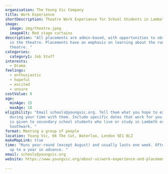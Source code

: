 ```yaml
---
organisation: The Young Vic Company
title: Work Experience
shortDescription: Theatre Work Experience for School Students in Lambeth or Southwark
image:
  image: img/theatre.jpeg
  imageAlt: Red stage curtains
description: "All placements are admin-based, with opportunities to observe work
  in the theatre. Placements have an emphasis on learning about the running of a
  theatre. "
categories:
  category1: Job Stuff
interests:
  - Drama
feelings:
  - enthusiastic
  - hopeful
  - excited
  - unsure
costValue: 0
age:
  minAge: 15
  maxAge: 18
eligibility: "Email schools@youngvic.org. Tell them what you hope to experience
  during your time with them. Include specific dates that work for you. Priority
  is given to secondary school students who live or study in Lambeth or
  Southwark. "
format: Meeting a group of people
location: Young Vic, 66 The Cut, Waterloo, London SE1 8LZ
makeMapLink: true
time: "Runs year-round (except August) and usually lasts one week. Often booked
  up to a year in advance. "
email: schools@youngvic.org
website: https://www.youngvic.org/about-us/work-experience-and-placements
 
---
```

